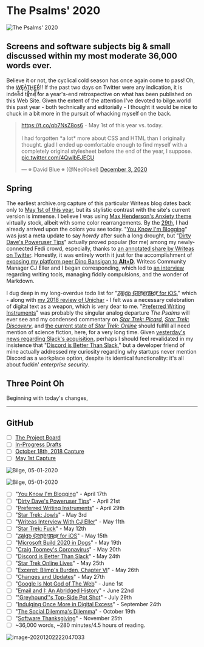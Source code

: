 # The Psalms' 2020

![The Psalms' 2020](https://i.snap.as/LelpartC.png)

## Screens and software subjects big & small discussed within my most moderate 36,000 words ever.

Believe it or not, the cyclical cold season has once again come to pass! Oh, the [W̘͖̯E̟̹À̫T̯̫͓̪̮͓̼H̝E̪͇̰̘̖͍ͅŔ͍̖̱̟̪](https://youtu.be/qg0ZPmSux_4)!! If the past two days on Twitter were any indication, it is indeed time for a year's-end retrospective on what has been published on this Web Site. Given the extent of the attention I've devoted to bilge.world this past year - both technically and editorially - I thought it would be nice to chuck in a bit more in the pursuit of whacking myself on the back.

<blockquote class="twitter-tweet tw-align-center"><p lang="en" dir="ltr"><a href="https://t.co/qb7NsZ8os6">https://t.co/qb7NsZ8os6</a> - May 1st of this year vs. today.<br><br>I had forgotten *a lot* more about CSS and HTML than I originally thought. glad I ended up comfortable enough to find myself with a completely original stylesheet before the end of the year, I suppose. <a href="https://t.co/4QwlbEJECU">pic.twitter.com/4QwlbEJECU</a></p>&mdash; ※ David Blue ※ (@NeoYokel) <a href="https://twitter.com/NeoYokel/status/1334355680078270464?ref_src=twsrc%5Etfw">December 3, 2020</a></blockquote> <script async src="https://platform.twitter.com/widgets.js" charset="utf-8"></script>

## Spring

The earliest archive.org capture of this particular Writeas blog dates back only to [May 1st of this year](https://web.archive.org/web/20200501203946/https://bilge.world/), but its stylistic contrast with the site's current version is immense. I believe I was using [Max Henderson's Anxiety theme](https://write.as/themes/anxiety) virtually stock, albeit with some color rearrangements. By the [29th](http://web.archive.org/web/20200529000327/https://bilge.world/), I had already arrived upon the colors you see today. "[You Know I'm Blogging](https://bilge.world/you-know-im-blogging)" was just a meta update to say *howdy* after such a long drought, but "[Dirty Dave's Poweruser Tips](https://bilge.world/poweruser-tips-software-shortcuts)" actually proved popular (for me) among my newly-connected Fedi crowd, especially, thanks to [an annotated share by Writeas on Twitter](https://twitter.com/writeas__/status/1252704432497836034). Honestly, it was entirely worth it just for the accomplishment of [exposing my platform peer Dino Bansigan to **Alt+D**](https://journal.dinobansigan.com/dirty-daves-poweruser-tips-david-blue). Writeas Community Manager CJ Eller and I began corresponding, which led to [an interview](https://write.as/community/chat-with-david-blue) regarding writing tools, managing fiddly compulsions, and the wonder of Markdown.

I dug deep in my long-overdue todo list for "[Z̴͏a͞l͟g͝o͏ ̕G͟͝e͞n͞҉è̛ŗ͡a͝͞t̴o҉r͞ for iOS](https://bilge.world/zalgo-generator-ios-app-review)," which - along with [my 2018 review of Unichar](https://bilge.world/unichar-for-ios-app-review) - I felt was a necessary celebration of digital text as a weapon, which is very dear to me. "[Preferred Writing Instruments](https://bilge.world/preferred-writing-instruments)" was probably the singular analog departure *The Psalms* will ever see and my condensed commentary on [*Star Trek: Picard*](https://bilge.world/star-trek-picard-review), [*Star Trek: Discovery*](https://bilge.world/star-trek-discovery-review), and [the current state of *Star Trek: Online*](https://bilge.world/star-trek-online) should fulfill all need mention of science fiction, here, for a very long time. Given [yesterday's news regarding Slack's acquisition](https://www.theverge.com/2020/12/1/21719666/salesforce-slack-acquisition-purchase-announced), perhaps I should feel revalidated in my insistence that "[Discord is Better Than Slack](https://bilge.world/discord-slack-comparison)," but a developer friend of mine actually addressed my curiosity regarding why startups never mention Discord as a workplace option, despite its identical functionality: it's all about fuckin' *enterprise security*.



## Three Point Oh

Beginning with today's changes, 

***

## GitHub

- [ ] [The Project Board](https://github.com/extratone/bilge/projects/1)
- [ ] [In-Progress Drafts](https://github.com/extratone/bilge/tree/main/Drafts)
- [ ] [October 18th, 2018 Capture](http://web.archive.org/web/20181101000000*/bilge.world)
- [ ] [May 1st Capture](https://web.archive.org/web/20200501203946/https://bilge.world/)

![Bilge, 05-01-2020](https://i.snap.as/VocaJCt8.png)

![Bilge, 05-01-2020](https://i.snap.as/5kLMVMds.png)

- [ ] "[You Know I'm Blogging](https://bilge.world/you-know-im-blogging)" - April 17th
- [ ] "[Dirty Dave's Poweruser Tips](https://bilge.world/poweruser-tips-software-shortcuts)" - April 21st
- [ ] "[Preferred Writing Instruments](https://bilge.world/preferred-writing-instruments)" - April 29th
- [ ] "[Star Trek: Jowls](https://bilge.world/star-trek-picard-review)" - May 3rd
- [ ] "[Writeas Interview With CJ Eller](https://bilge.world/david-blue-interview)" - May 11th
- [ ] "[Star Trek: Fuck](https://bilge.world/star-trek-discovery-review)" - May 12th
- [ ] "[Z̴͏a͞l͟g͝o͏ ̕G͟͝e͞n͞҉è̛ŗ͡a͝͞t̴o҉r͞ for iOS](https://bilge.world/zalgo-generator-ios-app-review)" - May 15th
- [ ] "[Microsoft Build 2020 in Dogs](https://bilge.world/microsoft-build-2020-edge-browser)" - May 19th
- [ ] "[Craig Toomey's Coronavirus](https://bilge.world/the-langoliers-stephen-king)" - May 20th
- [ ] "[Discord is Better Than Slack](https://bilge.world/discord-slack-comparison)" - May 24th
- [ ] "[Star Trek Online Lives](https://bilge.world/star-trek-online)" - May 25th
- [ ] "[Excerpt: Blimp's Burden, Chapter VI](https://bilge.world/blimps-burden-chapter-6)" - May 26th
- [ ] "[Changes and Updates](https://bilge.world/changes-updates)" - May 27th
- [ ] "[Google Is Not God of The Web](https://bilge.world/google-page-experience)" - June 1st
- [ ] "[Email and I: An Abridged History](https://bilge.world/hey-email-history)" - June 22nd
- [ ] "['Greyhound''s Top-Side Pot Shot](https://bilge.world/greyhound-tom-hanks)" - July 29th
- [ ] "[Indulging Once More in Digital Excess](https://bilge.world/digital-excess)" - September 24th
- [ ] "[The Social Dilemma's Dilemma](https://bilge.world/the-social-dilemma)" - October 19th
- [ ] "[Software Thanksgiving](https://bilge.world/big-thank)" - November 25th
- [ ] ~36,000 words, ~280 minutes/4.5 hours of reading.

![image-20201202222047033](C:\Users\ihadt\AppData\Roaming\Typora\typora-user-images\image-20201202222047033.png)